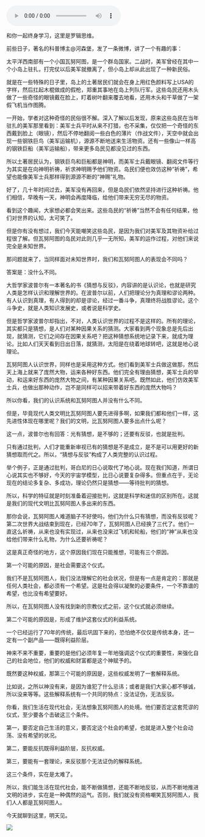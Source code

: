 <audio src="http://igetoss.cdn.igetget.com/mp3/201705/02/201705022056501696778913.mp3" controls="controls">您的浏览器不支持 audio 标签。</audio><p>和你一起终身学习，这里是罗辑思维。</p><p>前些日子，著名的科普博主@河森堡，发了一条微博，讲了一个有趣的事：&nbsp;</p><p>太平洋西南部有一个小国瓦努阿图，是一个群岛国家。二战时，美军曾经在其中一个小岛上驻扎，打完仗以后美军就撤离了，但小岛上却从此出现了一种新民俗。</p><p>就是在一些特殊的日子里，岛上的土著居民们就会在身上用红色颜料写上USA的字样，然后扛起木棍做成的假枪，郑重其事地在岛上列队行军。这些岛民还用木头做了一些奇怪的眼镜戴在脸上，盯着树叶翻来覆去地看，还用木头和干草做了一架假飞机当作图腾。</p><p>一开始，学者对这种奇怪的民俗很不解。深入了解以后发现，原来这些岛民在当年驻扎的美军那里看到：美军士兵平时从来不打猎，也不采集，仅仅把一个奇怪的东西戴到脸上（眼镜），然后不停地翻阅一些白色的薄片（作战文件），天空中就会出现一些钢铁巨鸟（美军运输机），源源不断地送来生活物资。还有一些像山一样高的钢铁巨船（美军运输船），带来更多岛民见都没见过的东西。</p><p>所以土著居民认为，钢铁巨鸟和巨船都是神明，而美军士兵戴眼镜、翻阅文件等行为其实是在向神明祈祷，祈求神明赐予他们物资。岛民们便也效仿这种“祈祷”，希望也能像美军士兵那样得到源源不断的“神赐”礼物。</p><p>好了，几十年时间过去，美军没有再回来，但是岛民们依然坚持进行这种祈祷。他们相信，早晚有一天，神明会再度降临，给他们带来无穷无尽的物资。</p><p>看到这个趣闻，大家想必都会笑出来。这些岛民的“祈祷”当然不会有任何结果，他们对世界的认知，太可笑了。</p><p>但是你有没有想过，我们今天能嘲笑这些岛民，是因为我们对美军及其物资补给过程很了解。但瓦努阿图的岛民对此则几乎一无所知，美军的运作过程，对他们来说完全是未知世界。</p><p>那问题就来了，当同样面对未知世界时，我们和瓦努阿图人的表现会不同吗？</p><p>答案是：没什么不同。</p><p>大哲学家波普尔有一本著名的书《猜想与反驳》，内容讲的是认识论，也就是研究人类是怎样认识和理解世界的。在波普尔以前，人们把理论分为真理和谬论两种。有人认识到真理，有人得到的却是谬论，经过一番斗争，真理终将战胜谬论。这个斗争史，就是人类知识发展史，或者说是科学史。</p><p>但是哲学家波普尔却指出，不对，人类认识世界的过程不是这样的。所有的理论，其实都只是猜想，是人们对某种因果关系的猜测。大家看到两个现象总是先后出现，就猜测，它们之间存在因果关系吧？把这种猜想系统地记录下来，就成为理论。比如人们天天看到日出日落，就猜测，太阳是在绕着地球转吧，这就是地心说理论。</p><p>瓦努阿图人认识世界，同样也是采用这种方式。他们看到美军士兵做这做那，然后天上海上就来了庞然大物，运来各种好东西。他们完全有理由猜想，美军士兵的举动，和运来好东西的庞然大物之间，有某种因果关系吧。既然如此，他们仿效美军士兵，也做出那种动作，岂不是同样可以招来带着好东西的庞然大物吗？</p><p>所以你看，我们的认识系统和瓦努阿图人并没有什么不同。</p><p>但是，毕竟现代人类文明比瓦努阿图人要先进得多啊，如果我们都和他们一样，这先进性体现在哪里呢？我们的文明，比瓦努阿图人要多出点什么呢？</p><p>这一点，波普尔也有回答：光有猜想，是不够的；还要有反驳，也就是批判。</p><p>只有通过批判，人们才能重新审视已有的猜想是不是成立，是不是可以用更好的新猜想取而代之。所以，“猜想与反驳”构成了人类完整的认识过程。</p><p>举个例子，正是通过批判，哥白尼的日心说取代了地心说。现在我们知道，所谓日心说其实也不够好，今天的宇宙学模型，比日心说要复杂得多。但重点在于，无论现在的结论多复杂、多成功，理论仍然只是猜想——等待批判的猜想。</p><p>所以，科学的特征就是时刻准备着迎接批判，这就是科学和迷信的区别所在。这就是我们的现代文明比瓦努阿图人多出来的东西。</p><p>那你会说，瓦努阿图人难道脑子不好使吗，他们为什么只有猜想，而没有反驳呢？第二次世界大战结束到现在，已经70年了，瓦努阿图人已经换了三代了。他们一直这么祈祷，从来也没有实现过，从来也没来过飞机和轮船，他们的“神”从来也没给他们带来什么礼物，为什么还要祈祷呢？</p><p>这是真正奇怪的地方，这个原因我们现在只能推想，可能有三个原因。</p><p>第一个可能的原因，是社会需要这个仪式。</p><p>我们不是瓦努阿图人，我们没法理解它的社会状况，但是有一点是肯定的：那就是任何人类社会，都必须有一个希望。这是社会得以凝聚的必要条件，一个不靠谱的希望，也比没有希望要好。</p><p>所以，在瓦努阿图人没有找到新的宗教仪式之前，这个仪式就必须继续。</p><p>第二个可能的原因是，形成了维护这套仪式的利益系统。</p><p>一个已经运行了70年的传统，最后巩固下来的，恐怕绝不仅仅是传统本身，还一定有一个副产品——既得利益阶层。</p><p>神来不来不重要，重要的是他们必须年复一年地强调这个仪式的重要性，来强化自己的社会地位，他们的权威和财富都是这个神赋予的。</p><p>既然要这种权威，那第三个可能的原因是，这些权威发明了一套解释系统。</p><p>比如说，之所以神没有来，是因为谁犯了什么忌讳；或者是我们大家心都不够诚，所以没来等等。这些解释系统有一个共同的特点：没法证伪，无法反驳。</p><p>你看，我们生活在现代社会，无法想象瓦努阿图人的处境。他们要否定这套荒谬的仪式，至少要各个击破这三个条件。</p><p>第一，要否定自己生活的意义，要否定这个社会的希望，也就是进入整个社会动荡、没有希望的状况。</p><p>第二，要能反抗既得利益阶层，反抗权威。</p><p>第三，要能有一套理论，来反驳那个无法证伪的解释系统。</p><p>这三个条件，实在是太难了。</p><p>所以，我们能生活在现代社会，能不断做猜想，还能不断地反驳，从而不断地推进文明的进步，实在是一种偶然的运气。否则，我们就没有资格嘲笑瓦努阿图人，我们人人都是瓦努阿图人。</p><p>今天就聊到这里，明天见。</p><img src="https://piccdn.igetget.com/img/201705/02/201705022156079756771193.jpg" />